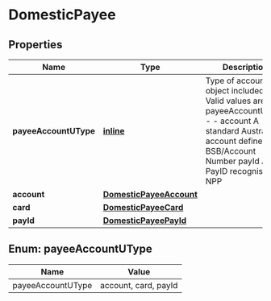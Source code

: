 # DomesticPayee

## Properties
Name | Type | Description | Notes
------------ | ------------- | ------------- | -------------
**payeeAccountUType** | [**inline**](#PayeeAccountUTypeEnum) | Type of account object included. Valid values are: { payeeAccountUType - - account A standard Australian account defined by BSB/Account Number payId A PayID recognised by NPP | 
**account** | [**DomesticPayeeAccount**](DomesticPayeeAccount.md) |  |  [optional]
**card** | [**DomesticPayeeCard**](DomesticPayeeCard.md) |  |  [optional]
**payId** | [**DomesticPayeePayId**](DomesticPayeePayId.md) |  |  [optional]

<a name="PayeeAccountUTypeEnum"></a>
## Enum: payeeAccountUType
Name | Value
---- | -----
payeeAccountUType | account, card, payId
